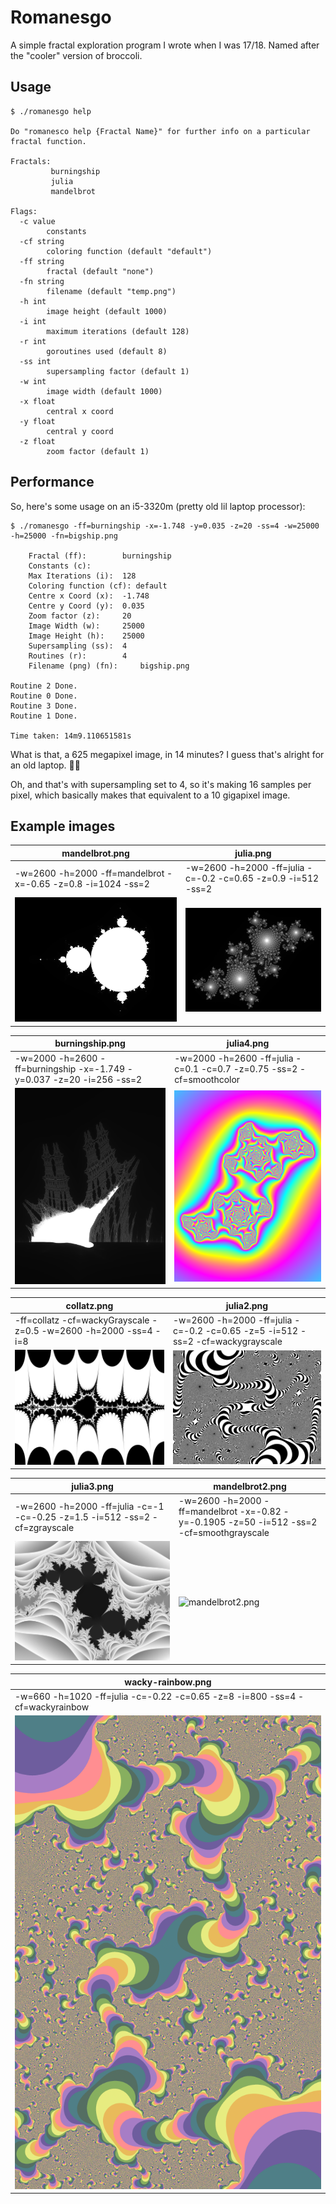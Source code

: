# Romanesgo

A simple fractal exploration program I wrote when I was 17/18.
Named after the "cooler" version of broccoli.



## Usage

``` 
$ ./romanesgo help

Do "romanesco help {Fractal Name}" for further info on a particular fractal function.

Fractals:
         burningship
         julia
         mandelbrot

Flags:
  -c value
        constants
  -cf string
        coloring function (default "default")
  -ff string
        fractal (default "none")
  -fn string
        filename (default "temp.png")
  -h int
        image height (default 1000)
  -i int
        maximum iterations (default 128)
  -r int
        goroutines used (default 8)
  -ss int
        supersampling factor (default 1)
  -w int
        image width (default 1000)
  -x float
        central x coord
  -y float
        central y coord
  -z float
        zoom factor (default 1)
```



## Performance

So, here's some usage on an i5-3320m (pretty old lil laptop processor):

```
$ ./romanesgo -ff=burningship -x=-1.748 -y=0.035 -z=20 -ss=4 -w=25000 -h=25000 -fn=bigship.png

	Fractal (ff):		 burningship 
	Constants (c):		  
	Max Iterations (i):	 128 
	Coloring function (cf): default 
	Centre x Coord (x):	 -1.748 
	Centre y Coord (y):	 0.035 
	Zoom factor (z):	 20 
	Image Width (w):	 25000 
	Image Height (h):	 25000 
	Supersampling (ss):	 4 
	Routines (r):		 4 
	Filename (png) (fn):	 bigship.png 

Routine 2 Done.
Routine 0 Done.
Routine 3 Done.
Routine 1 Done.

Time taken: 14m9.110651581s
```

What is that, a 625 megapixel image, in 14 minutes? I guess that's alright for an old laptop. :man_shrugging:

Oh, and that's with supersampling set to 4, so it's making 16 samples per pixel, which basically makes that equivalent to a 10 gigapixel image.



## Example images

| mandelbrot.png                                               | julia.png                                                    |
| ------------------------------------------------------------ | ------------------------------------------------------------ |
| -w=2600 -h=2000 -ff=mandelbrot -x=-0.65 -z=0.8 -i=1024 -ss=2 | -w=2600 -h=2000 -ff=julia -c=-0.2 -c=0.65 -z=0.9 -i=512 -ss=2 |
| ![mandelbrot.png](./samples/mandelbrot.png)         | ![julia.png](./samples/julia.png)                   |

| burningship.png                                              | julia4.png                                                   |
| ------------------------------------------------------------ | ------------------------------------------------------------ |
| -w=2000 -h=2600 -ff=burningship -x=-1.749 -y=0.037 -z=20 -i=256 -ss=2 | -w=2000 -h=2600 -ff=julia -c=0.1 -c=0.7 -z=0.75 -ss=2 -cf=smoothcolor |
| ![burningship.png](./samples/burningship.png)       | ![julia4.png](./samples/julia4.png)                 |


| collatz.png                                                  | julia2.png                                                   |
| ------------------------------------------------------------ | ------------------------------------------------------------ |
| -ff=collatz -cf=wackyGrayscale -z=0.5 -w=2600 -h=2000 -ss=4 -i=8 | -w=2600 -h=2000 -ff=julia -c=-0.2 -c=0.65 -z=5 -i=512 -ss=2 -cf=wackygrayscale |
| ![collatz.png](./samples/collatz.png)                        | ![julia2.png](./samples/julia2.png)                          |

| julia3.png                                                   | mandelbrot2.png |
| ------------------------------------------------------------ | ------------------------------------------------------------ |
| -w=2600 -h=2000 -ff=julia -c=-1 -c=-0.25 -z=1.5 -i=512 -ss=2 -cf=zgrayscale | -w=2600 -h=2000 -ff=mandelbrot -x=-0.82 -y=-0.1905 -z=50 -i=512 -ss=2 -cf=smoothgrayscale |
| ![julia3.png](./samples/julia3.png)                 | ![mandelbrot2.png](./samples/mandelbrot2.png) |

| wacky-rainbow.png |
| ---------------------------- |
| -w=660 -h=1020 -ff=julia -c=-0.22 -c=0.65 -z=8 -i=800 -ss=4 -cf=wackyrainbow |
| ![wacky-rainbow.png](./samples/wacky-rainbow.png) |